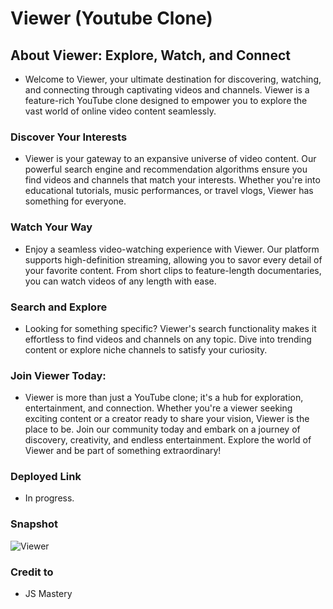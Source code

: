 # Viewer (Youtube Clone)

## About Viewer: Explore, Watch, and Connect

- Welcome to Viewer, your ultimate destination for discovering, watching, and connecting through captivating videos and channels. Viewer is a feature-rich YouTube clone designed to empower you to explore the vast world of online video content seamlessly.

### Discover Your Interests

- Viewer is your gateway to an expansive universe of video content. Our powerful search engine and recommendation algorithms ensure you find videos and channels that match your interests. Whether you're into educational tutorials, music performances, or travel vlogs, Viewer has something for everyone.

### Watch Your Way

- Enjoy a seamless video-watching experience with Viewer. Our platform supports high-definition streaming, allowing you to savor every detail of your favorite content. From short clips to feature-length documentaries, you can watch videos of any length with ease.

### Search and Explore

- Looking for something specific? Viewer's search functionality makes it effortless to find videos and channels on any topic. Dive into trending content or explore niche channels to satisfy your curiosity.

### Join Viewer Today:

- Viewer is more than just a YouTube clone; it's a hub for exploration, entertainment, and connection. Whether you're a viewer seeking exciting content or a creator ready to share your vision, Viewer is the place to be. Join our community today and embark on a journey of discovery, creativity, and endless entertainment. Explore the world of Viewer and be part of something extraordinary!

### Deployed Link

- In progress.

### Snapshot
![Viewer](https://github.com/Ryanb021/viewer/assets/120413183/f67853f2-7a30-481c-897d-21748af35adb)

### Credit to
- JS Mastery
